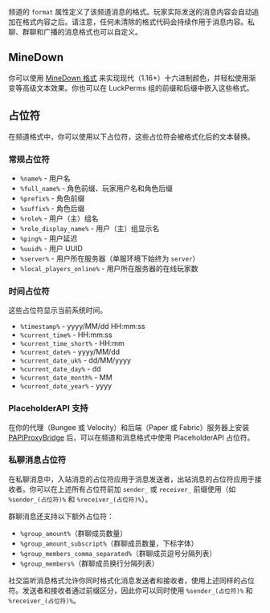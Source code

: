 频道的 `format` 属性定义了该频道消息的格式。玩家实际发送的消息内容会自动追加在格式内容之后。请注意，任何未清除的格式代码会持续作用于消息内容。私聊、群聊和广播的消息格式也可以自定义。

## MineDown
你可以使用 [MineDown 格式](https://github.com/Phoenix616/MineDown) 来实现现代（1.16+）十六进制颜色，并轻松使用渐变等高级文本效果。你也可以在 LuckPerms 组的前缀和后缀中嵌入这些格式。

## 占位符
在频道格式中，你可以使用以下占位符，这些占位符会被格式化后的文本替换。

### 常规占位符
* `%name%` - 用户名
* `%full_name%` - 角色前缀、玩家用户名和角色后缀
* `%prefix%` - 角色前缀
* `%suffix%` - 角色后缀
* `%role%` - 用户（主）组名
* `%role_display_name%` - 用户（主）组显示名
* `%ping%` - 用户延迟
* `%uuid%` - 用户 UUID
* `%server%` - 用户所在服务器（单服环境下始终为 `server`）
* `%local_players_online%` - 用户所在服务器的在线玩家数

### 时间占位符
这些占位符显示当前系统时间。
* `%timestamp%` - yyyy/MM/dd HH:mm:ss
* `%current_time%` - HH:mm:ss
* `%current_time_short%` - HH:mm
* `%current_date%` - yyyy/MM/dd
* `%current_date_uk%` - dd/MM/yyyy
* `%current_date_day%` - dd
* `%current_date_month%` - MM
* `%current_date_year%` - yyyy

### PlaceholderAPI 支持
在你的代理（Bungee 或 Velocity）和后端（Paper 或 Fabric）服务器上安装 [PAPIProxyBridge](https://modrinth.com/plugin/papiproxybridge) 后，可以在频道和消息格式中使用 PlaceholderAPI 占位符。

### 私聊消息占位符
在私聊消息中，入站消息的占位符应用于消息发送者，出站消息的占位符应用于接收者。你可以在上述所有占位符前加 `sender_` 或 `receiver_` 前缀使用（如 `%sender_(占位符)%` 和 `%receiver_(占位符)%`）。

群聊消息还支持以下额外占位符：
* `%group_amount%`（群聊成员数量）
* `%group_amount_subscript%`（群聊成员数量，下标字体）
* `%group_members_comma_separated%`（群聊成员逗号分隔列表）
* `%group_members%`（群聊成员换行分隔列表）

社交监听消息格式允许你同时格式化消息发送者和接收者，使用上述同样的占位符。发送者和接收者通过前缀区分，因此你可以同时使用 `%sender_(占位符)%` 和 `%receiver_(占位符)%`。